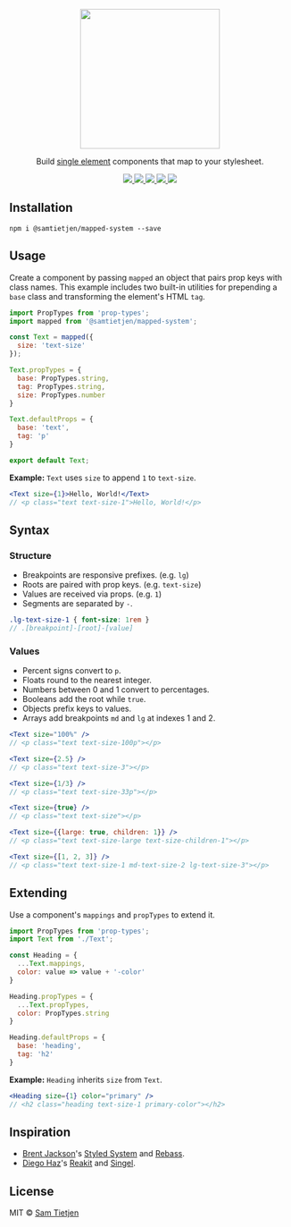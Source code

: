 <p align="center">
  <img src="https://samtietjen.com/static/images/mapped-system-github.svg" width="250px" />
</p>

<p align="center">
  Build <a href="https://medium.freecodecamp.org/introducing-the-single-element-pattern-dfbd2c295c5d">single element</a> components that map to your stylesheet.
</p>

<p align="center">
  <a href="https://www.npmjs.com/package/@samtietjen/mapped-system">
    <img src="https://img.shields.io/badge/npm-v0.1.0-black.svg?style=flat-square">
  </a>
  <a href="https://nodejs.org/api/documentation.html#documentation_stability_index">
    <img src="https://img.shields.io/badge/stability-experimental-lightgrey.svg?style=flat-square">
  </a>
  <a href="https://img.shields.io/badge/size-3kb-black.svg?style=flat-square">
    <img src="https://img.shields.io/badge/size-3kb-black.svg?style=flat-square">
  </a>
  <a href="https://reactjs.org/">
    <img src="https://img.shields.io/badge/library-React-black.svg?style=flat-square">
  </a>
  <a href="https://opensource.org/licenses/MIT">
    <img src="https://img.shields.io/badge/license-MIT-black.svg?style=flat-square">
  </a>
</p>

## Installation
```shell
npm i @samtietjen/mapped-system --save
```

## Usage
Create a component by passing `mapped` an object that pairs prop keys with class names. This example includes two built-in utilities for prepending a `base` class and transforming the element's HTML `tag`.

```jsx
import PropTypes from 'prop-types';
import mapped from '@samtietjen/mapped-system';

const Text = mapped({
  size: 'text-size'
});

Text.propTypes = {
  base: PropTypes.string,
  tag: PropTypes.string,
  size: PropTypes.number
}

Text.defaultProps = {
  base: 'text',
  tag: 'p'
}

export default Text;
```

**Example:** `Text` uses `size` to append `1` to `text-size`.

```jsx
<Text size={1}>Hello, World!</Text>
// <p class="text text-size-1">Hello, World!</p>
```

## Syntax
### Structure
- Breakpoints are responsive prefixes. (e.g. `lg`)
- Roots are paired with prop keys. (e.g. `text-size`)
- Values are received via props. (e.g. `1`)
- Segments are separated by `-`.

```scss
.lg-text-size-1 { font-size: 1rem }
// .[breakpoint]-[root]-[value]
```

### Values
- Percent signs convert to `p`.
- Floats round to the nearest integer.
- Numbers between 0 and 1 convert to percentages.
- Booleans add the root while `true`.
- Objects prefix keys to values.
- Arrays add breakpoints `md` and `lg` at indexes 1 and 2.

```jsx
<Text size="100%" />
// <p class="text text-size-100p"></p> 

<Text size={2.5} />
// <p class="text text-size-3"></p>

<Text size={1/3} />
// <p class="text text-size-33p"></p> 

<Text size={true} />
// <p class="text text-size"></p>

<Text size={{large: true, children: 1}} />
// <p class="text text-size-large text-size-children-1"></p>

<Text size={[1, 2, 3]} />
// <p class="text text-size-1 md-text-size-2 lg-text-size-3"></p>
```

## Extending
Use a component's `mappings` and `propTypes` to extend it.
```jsx
import PropTypes from 'prop-types';
import Text from './Text';

const Heading = {
  ...Text.mappings,
  color: value => value + '-color'
}

Heading.propTypes = {
  ...Text.propTypes,
  color: PropTypes.string
}

Heading.defaultProps = {
  base: 'heading',
  tag: 'h2'
}
```

**Example:** `Heading` inherits `size` from `Text`.

```jsx
<Heading size={1} color="primary" />
// <h2 class="heading text-size-1 primary-color"></h2>
```

## Inspiration
- [Brent Jackson](http://jxnblk.com/)'s [Styled System](https://github.com/jxnblk/styled-system) and [Rebass](https://github.com/rebassjs/rebass).
- [Diego Haz](https://twitter.com/diegohaz)'s [Reakit](https://github.com/reakit/reakit) and [Singel](https://github.com/diegohaz/singel).

## License
MIT © [Sam Tietjen](https://samtietjen.com)